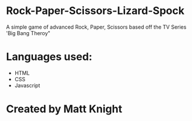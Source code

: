 # Rock-Paper-Scissors-Lizard-Spock

A simple game of advanced Rock, Paper, Scissors based off the TV Series 'Big Bang Theroy"

# Languages used:

- HTML
- CSS
- Javascript

# Created by Matt Knight
